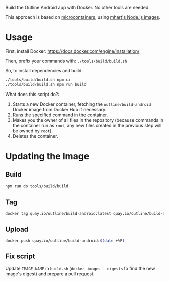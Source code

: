 Build the Outline Android app with Docker. No other tools are needed.

This approach is based on [microcontainers](https://www.iron.io/microcontainers-tiny-portable-containers/), using [mhart's Node.js images](https://github.com/mhart/alpine-node).

# Usage

First, install Docker:
https://docs.docker.com/engine/installation/

Then, prefix your commands with: `./tools/build/build.sh`

So, to install dependencies and build:
```bash
./tools/build/build.sh npm ci
./tools/build/build.sh npm run build
```

What does this script do?:

 1. Starts a new Docker container, fetching the `outline/build-android` Docker image from Docker Hub if necessary.
 1. Runs the specified command in the container.
 1. Makes you the owner of all files in the repository (because commands in the container run as `root`, any new files created in the previous step will be owned by `root`).
 1. Deletes the container.

# Updating the Image

## Build

```bash
npm run do tools/build/build
```

## Tag

```bash
docker tag quay.io/outline/build-android:latest quay.io/outline/build-android:$(date +%F)
```

## Upload

```bash
docker push quay.io/outline/build-android:$(date +%F)
```

## Fix script

Update `IMAGE_NAME` in `build.sh` (`docker images --digests` to find the new image's digest) and prepare a pull request.
